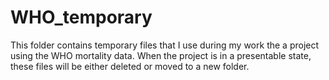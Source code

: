 # WHO_temporary

This folder contains temporary files that I use during my work the a project using the WHO mortality data.
When the project is in a presentable state, these files will be either deleted or moved to a new folder.
